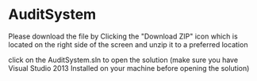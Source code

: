 AuditSystem
===========

Please download the file by Clicking the "Download ZIP" icon which is located on the right side of the screen and unzip it to a preferred location

click on the AuditSystem.sln to open the solution (make sure you have Visual Studio 2013 Installed on your machine before opening the solution)


